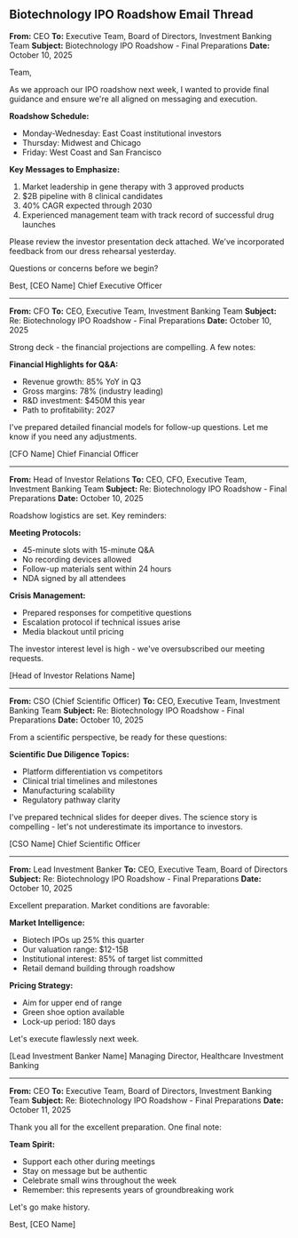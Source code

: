 ## Biotechnology IPO Roadshow Email Thread

**From:** CEO
**To:** Executive Team, Board of Directors, Investment Banking Team
**Subject:** Biotechnology IPO Roadshow - Final Preparations
**Date:** October 10, 2025

Team,

As we approach our IPO roadshow next week, I wanted to provide final guidance and ensure we're all aligned on messaging and execution.

**Roadshow Schedule:**
- Monday-Wednesday: East Coast institutional investors
- Thursday: Midwest and Chicago
- Friday: West Coast and San Francisco

**Key Messages to Emphasize:**
1. Market leadership in gene therapy with 3 approved products
2. $2B pipeline with 8 clinical candidates
3. 40% CAGR expected through 2030
4. Experienced management team with track record of successful drug launches

Please review the investor presentation deck attached. We've incorporated feedback from our dress rehearsal yesterday.

Questions or concerns before we begin?

Best,
[CEO Name]
Chief Executive Officer

---

**From:** CFO
**To:** CEO, Executive Team, Investment Banking Team
**Subject:** Re: Biotechnology IPO Roadshow - Final Preparations
**Date:** October 10, 2025

Strong deck - the financial projections are compelling. A few notes:

**Financial Highlights for Q&A:**
- Revenue growth: 85% YoY in Q3
- Gross margins: 78% (industry leading)
- R&D investment: $450M this year
- Path to profitability: 2027

I've prepared detailed financial models for follow-up questions. Let me know if you need any adjustments.

[CFO Name]
Chief Financial Officer

---

**From:** Head of Investor Relations
**To:** CEO, CFO, Executive Team, Investment Banking Team
**Subject:** Re: Biotechnology IPO Roadshow - Final Preparations
**Date:** October 10, 2025

Roadshow logistics are set. Key reminders:

**Meeting Protocols:**
- 45-minute slots with 15-minute Q&A
- No recording devices allowed
- Follow-up materials sent within 24 hours
- NDA signed by all attendees

**Crisis Management:**
- Prepared responses for competitive questions
- Escalation protocol if technical issues arise
- Media blackout until pricing

The investor interest level is high - we've oversubscribed our meeting requests.

[Head of Investor Relations Name]

---

**From:** CSO (Chief Scientific Officer)
**To:** CEO, Executive Team, Investment Banking Team
**Subject:** Re: Biotechnology IPO Roadshow - Final Preparations
**Date:** October 10, 2025

From a scientific perspective, be ready for these questions:

**Scientific Due Diligence Topics:**
- Platform differentiation vs competitors
- Clinical trial timelines and milestones
- Manufacturing scalability
- Regulatory pathway clarity

I've prepared technical slides for deeper dives. The science story is compelling - let's not underestimate its importance to investors.

[CSO Name]
Chief Scientific Officer

---

**From:** Lead Investment Banker
**To:** CEO, Executive Team, Board of Directors
**Subject:** Re: Biotechnology IPO Roadshow - Final Preparations
**Date:** October 10, 2025

Excellent preparation. Market conditions are favorable:

**Market Intelligence:**
- Biotech IPOs up 25% this quarter
- Our valuation range: $12-15B
- Institutional interest: 85% of target list committed
- Retail demand building through roadshow

**Pricing Strategy:**
- Aim for upper end of range
- Green shoe option available
- Lock-up period: 180 days

Let's execute flawlessly next week.

[Lead Investment Banker Name]
Managing Director, Healthcare Investment Banking

---

**From:** CEO
**To:** Executive Team, Board of Directors, Investment Banking Team
**Subject:** Re: Biotechnology IPO Roadshow - Final Preparations
**Date:** October 11, 2025

Thank you all for the excellent preparation. One final note:

**Team Spirit:**
- Support each other during meetings
- Stay on message but be authentic
- Celebrate small wins throughout the week
- Remember: this represents years of groundbreaking work

Let's go make history.

Best,
[CEO Name]
